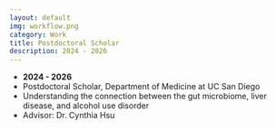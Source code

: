 ```yaml
---
layout: default
img: workflow.png
category: Work
title: Postdoctoral Scholar
description: 2024 - 2026
---
```


* __2024 - 2026__
* Postdoctoral Scholar, Department of Medicine at UC San Diego
* Understanding the connection between the gut microbiome, liver disease, and alcohol use disorder
* Advisor: Dr. Cynthia Hsu
